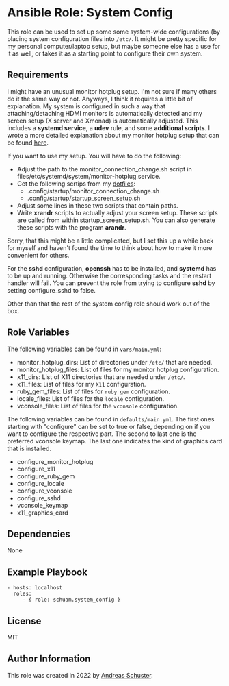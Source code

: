# Ansible Role: System Config

This role can be used to set up some some system-wide configurations (by
placing system configuration files into `/etc/`. It might be pretty specific
for my personal computer/laptop setup, but maybe someone else has a use for it
as well, or takes it as a starting point to configure their own system.


## Requirements

I might have an unusual monitor hotplug setup. I'm not sure if many others do
it the same way or not. Anyways, I think it requires a little bit of
explanation. My system is configured in such a way that attaching/detaching
HDMI monitors is automatically detected and my screen setup (X server and
Xmonad) is automatically adjusted. This includes a **systemd service**, a
**udev** rule, and some **additional scripts**. I wrote a more detailed
explanation about my monitor hotplug setup that can be found
[here](https://schuam.de/en/posts/82276148b1.html).

If you want to use my setup. You will have to do the following:

- Adjust the path to the monitor_connection_change.sh script in
  files/etc/systemd/system/monitor-hotplug.service.
- Get the following scrtips from my
  [dotfiles](https://github.com/schuam/.dotfiles/):
  - .config/startup/monitor_connection_change.sh
  - .config/startup/startup_screen_setup.sh
- Adjust some lines in these two scripts that contain paths.
- Write **xrandr** scripts to actually adjust your screen setup. These scripts
  are called from within startup_screen_setup.sh. You can also generate these
  scripts with the program **arandr**.

Sorry, that this might be a little complicated, but I set this up a while back
for myself and haven't found the time to think about how to make it more
convenient for others.

For the **sshd** configuration, **openssh** has to be installed, and
**systemd** has to be up and running. Otherwise the corresponding tasks and
the restart handler will fail. You can prevent the role from trying to
configure **sshd** by setting configure_sshd to false.

Other than that the rest of the system config role should work out of the box.


## Role Variables

The following variables can be found in `vars/main.yml`:

- monitor_hotplug_dirs: List of directories under `/etc/` that are needed.
- monitor_hotplug_files: List of files for my monitor hotplug configuration.
- x11_dirs: List of X11 directories that are needed under `/etc/`.
- x11_files: List of files for my `X11` configuration.
- ruby_gem_files: List of files for `ruby gem` configuration.
- locale_files: List of files for the `locale` configuration.
- vconsole_files: List of files for the `vconsole` configuration.


The following variables can be found in `defaults/main.yml`. The first ones
starting with "configure" can be set to true or false, depending on if you want
to configure the respective part. The second to last one is the preferred
vconsole keymap. The last one indicates the kind of graphics card that is
installed.

- configure_monitor_hotplug
- configure_x11
- configure_ruby_gem
- configure_locale
- configure_vconsole
- configure_sshd
- vconsole_keymap
- x11_graphics_card


## Dependencies

None


## Example Playbook

    - hosts: localhost
      roles:
         - { role: schuam.system_config }

## License

MIT


## Author Information

This role was created in 2022 by [Andreas Schuster](https://www.schuam.de/).

